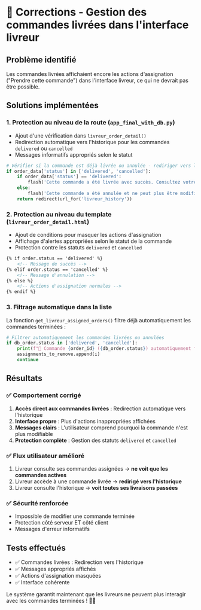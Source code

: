 # 🔧 Corrections - Gestion des commandes livrées dans l'interface livreur

## Problème identifié
Les commandes livrées affichaient encore les actions d'assignation ("Prendre cette commande") dans l'interface livreur, ce qui ne devrait pas être possible.

## Solutions implémentées

### 1. **Protection au niveau de la route** (`app_final_with_db.py`)
- Ajout d'une vérification dans `livreur_order_detail()` 
- Redirection automatique vers l'historique pour les commandes `delivered` ou `cancelled`
- Messages informatifs appropriés selon le statut

```python
# Vérifier si la commande est déjà livrée ou annulée - rediriger vers l'historique
if order_data['status'] in ['delivered', 'cancelled']:
    if order_data['status'] == 'delivered':
        flash('Cette commande a été livrée avec succès. Consultez votre historique pour plus de détails.', 'info')
    else:
        flash('Cette commande a été annulée et ne peut plus être modifiée.', 'warning')
    return redirect(url_for('livreur_history'))
```

### 2. **Protection au niveau du template** (`livreur_order_detail.html`)
- Ajout de conditions pour masquer les actions d'assignation
- Affichage d'alertes appropriées selon le statut de la commande
- Protection contre les statuts `delivered` et `cancelled`

```html
{% if order.status == 'delivered' %}
    <!-- Message de succès -->
{% elif order.status == 'cancelled' %}
    <!-- Message d'annulation -->
{% else %}
    <!-- Actions d'assignation normales -->
{% endif %}
```

### 3. **Filtrage automatique dans la liste** 
La fonction `get_livreur_assigned_orders()` filtre déjà automatiquement les commandes terminées :

```python
# Filtrer automatiquement les commandes livrées ou annulées
if db_order.status in ['delivered', 'cancelled']:
    print(f"🧹 Commande {order_id} ({db_order.status}) automatiquement filtrée du dashboard livreur")
    assignments_to_remove.append(i)
    continue
```

## Résultats

### ✅ **Comportement corrigé**
1. **Accès direct aux commandes livrées** : Redirection automatique vers l'historique
2. **Interface propre** : Plus d'actions inappropriées affichées
3. **Messages clairs** : L'utilisateur comprend pourquoi la commande n'est plus modifiable
4. **Protection complète** : Gestion des statuts `delivered` et `cancelled`

### ✅ **Flux utilisateur amélioré**
1. Livreur consulte ses commandes assignées → **ne voit que les commandes actives**
2. Livreur accède à une commande livrée → **redirigé vers l'historique**
3. Livreur consulte l'historique → **voit toutes ses livraisons passées**

### ✅ **Sécurité renforcée**
- Impossible de modifier une commande terminée
- Protection côté serveur ET côté client
- Messages d'erreur informatifs

## Tests effectués
- ✅ Commandes livrées : Redirection vers l'historique
- ✅ Messages appropriés affichés
- ✅ Actions d'assignation masquées
- ✅ Interface cohérente

Le système garantit maintenant que les livreurs ne peuvent plus interagir avec les commandes terminées ! 🚚✨
